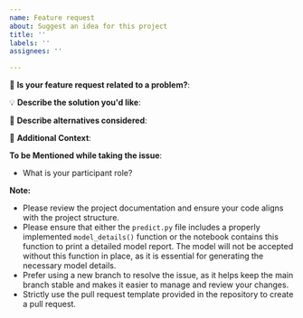 ```yaml
---
name: Feature request
about: Suggest an idea for this project
title: ''
labels: ''
assignees: ''

---
```


🌟 **Is your feature request related to a problem?**:
<!-- A clear and concise description of what the problem is. Ex. I'm always frustrated when [...] -->

💡 **Describe the solution you'd like**:
<!-- A clear and concise description of what you want to happen. -->

🔀 **Describe alternatives considered**:
<!-- A clear and concise description of any alternative solutions or features you've considered. -->

📄 **Additional Context**:
<!-- Add any other context or screenshots about the feature request here. -->

**To be Mentioned while taking the issue**:
- What is your participant role? <!-- (Mention the Open Source Program name. Eg. GSSOC, SSOC, Hacktoberfest, etc.) -->

**Note:**
- Please review the project documentation and ensure your code aligns with the project structure.
- Please ensure that either the `predict.py` file includes a properly implemented `model_details()` function or the notebook contains this function to print a detailed model report. The model will not be accepted without this function in place, as it is essential for generating the necessary model details.
- Prefer using a new branch to resolve the issue, as it helps keep the main branch stable and makes it easier to manage and review your changes.
- Strictly use the pull request template provided in the repository to create a pull request.